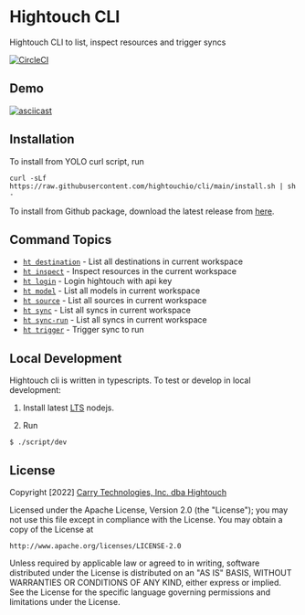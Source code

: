 # Hightouch CLI

Hightouch CLI to list, inspect resources and trigger syncs

[![CircleCI](https://circleci.com/gh/hightouchio/cli/tree/main.svg?style=shield)](https://circleci.com/gh/hightouchio/cli/tree/main)

## Demo

[![asciicast](https://asciinema.org/a/kFXceRxY6hPTlCz4YeRHv6hGt.svg)](https://asciinema.org/a/kFXceRxY6hPTlCz4YeRHv6hGt)

## Installation

To install from YOLO curl script, run 

```shell
curl -sLf https://raw.githubusercontent.com/hightouchio/cli/main/install.sh | sh -
```

To install from Github package, download the latest release from [here](https://github.com/hightouchio/cli/releases).

<!-- usagestop -->
<!-- commands -->
## Command Topics

* [`ht destination`](docs/destination.md) - List all destinations in current workspace
* [`ht inspect`](docs/inspect.md) - Inspect resources in the current workspace
* [`ht login`](docs/login.md) - Login hightouch with api key
* [`ht model`](docs/model.md) - List all models in current workspace
* [`ht source`](docs/source.md) - List all sources in current workspace
* [`ht sync`](docs/sync.md) - List all syncs in current workspace
* [`ht sync-run`](docs/sync-run.md) - List all syncs in current workspace
* [`ht trigger`](docs/trigger.md) - Trigger sync to run

<!-- commandsstop -->

## Local Development

Hightouch cli is written in typescripts. To test or develop in local development:

1. Install latest [LTS](https://nodejs.org/en/download/) nodejs.

2. Run
```shell
$ ./script/dev
```

## License

Copyright [2022] [Carry Technologies, Inc. dba Hightouch](https://hightouch.io/)

Licensed under the Apache License, Version 2.0 (the "License");
you may not use this file except in compliance with the License.
You may obtain a copy of the License at

    http://www.apache.org/licenses/LICENSE-2.0

Unless required by applicable law or agreed to in writing, software
distributed under the License is distributed on an "AS IS" BASIS,
WITHOUT WARRANTIES OR CONDITIONS OF ANY KIND, either express or implied.
See the License for the specific language governing permissions and
limitations under the License.
